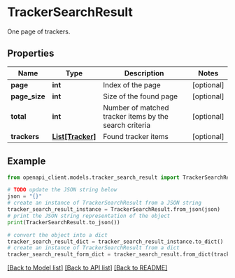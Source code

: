 # TrackerSearchResult

One page of trackers.

## Properties

Name | Type | Description | Notes
------------ | ------------- | ------------- | -------------
**page** | **int** | Index of the page | [optional] 
**page_size** | **int** | Size of the found page | [optional] 
**total** | **int** | Number of matched tracker items by the search criteria | [optional] 
**trackers** | [**List[Tracker]**](Tracker.md) | Found tracker items | [optional] 

## Example

```python
from openapi_client.models.tracker_search_result import TrackerSearchResult

# TODO update the JSON string below
json = "{}"
# create an instance of TrackerSearchResult from a JSON string
tracker_search_result_instance = TrackerSearchResult.from_json(json)
# print the JSON string representation of the object
print(TrackerSearchResult.to_json())

# convert the object into a dict
tracker_search_result_dict = tracker_search_result_instance.to_dict()
# create an instance of TrackerSearchResult from a dict
tracker_search_result_form_dict = tracker_search_result.from_dict(tracker_search_result_dict)
```
[[Back to Model list]](../README.md#documentation-for-models) [[Back to API list]](../README.md#documentation-for-api-endpoints) [[Back to README]](../README.md)


